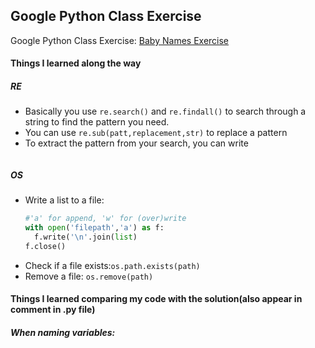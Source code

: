 ## Google Python Class Exercise

Google Python Class Exercise: [Baby Names Exercise](https://developers.google.com/edu/python/exercises/baby-names)

#### Things I learned along the way
##### RE
- Basically you use `re.search()` and `re.findall()` to search through a string to find the pattern you need.
- You can use `re.sub(patt,replacement,str)` to replace a pattern
- To extract the pattern from your search, you can write
  ``` python

  ```

##### OS
- Write a list to a file:
  ``` python
  #'a' for append, 'w' for (over)write
  with open('filepath','a') as f:
    f.write('\n'.join(list)
  f.close()
  ```
- Check if a file exists:`os.path.exists(path)`
- Remove a file:  `os.remove(path)`

#### Things I learned comparing my code with the solution(also appear in comment in .py file)
##### When naming variables:
##### 